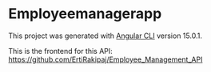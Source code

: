 # Employeemanagerapp

This project was generated with [Angular CLI](https://github.com/angular/angular-cli) version 15.0.1.

This is the frontend for this API: https://github.com/ErtiRakipaj/Employee_Management_API
